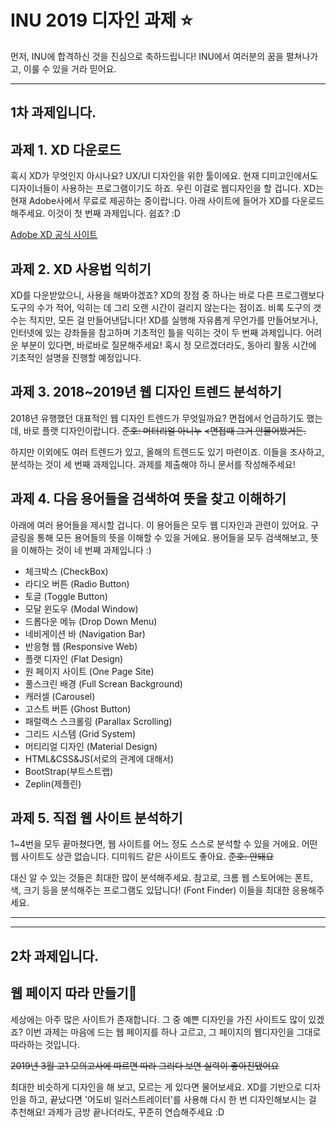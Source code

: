 # INU 2019 디자인 과제 ⭐️
먼저, INU에 합격하신 것을 진심으로 축하드립니다!
INU에서 여러분의 꿈을 펼쳐나가고, 이룰 수 있을 거라 믿어요.
***

## 1차 과제입니다.

## 과제 1. XD 다운로드
혹시 XD가 무엇인지 아시나요? UX/UI 디자인을 위한 툴이에요.
현재 디미고인에서도 디자이너들이 사용하는 프로그램이기도 하죠. 우린 이걸로 웹디자인을 할 겁니다.
XD는 현재 Adobe사에서 무료로 제공하는 중이랍니다. 아래 사이트에 들어가 XD를 다운로드해주세요. 이것이 첫 번째 과제입니다. 쉽죠? :D

[Adobe XD 공식 사이트](https://www.adobe.com/kr/products/xd.html)

## 과제 2. XD 사용법 익히기
XD를 다운받았으니, 사용을 해봐야겠죠?
XD의 장점 중 하나는 바로 다른 프로그램보다 도구의 수가 적어, 익히는 데 그리 오랜 시간이 걸리지 않는다는 점이죠.
비록 도구의 갯수는 적지만, 모든 걸 만들어낸답니다!
XD를 실행해 자유롭게 무언가를 만들어보거나, 인터넷에 있는 강좌들을 참고하며 기초적인 틀을 익히는 것이 두 번째 과제입니다.
어려운 부분이 있다면, 바로바로 질문해주세요! 혹시 정 모르겠더라도, 동아리 활동 시간에 기초적인 설명을 진행할 예정입니다.

## 과제 3. 2018~2019년 웹 디자인 트렌드 분석하기
2018년 유행했던 대표적인 웹 디자인 트렌드가 무엇일까요?
면접에서 언급하기도 했는데, 바로 플랫 디자인이랍니다. ~~준호: 머터리얼 아니누~~ ~~<면접때 그거 안물어봤거든.~~

하지만 이외에도 여러 트렌드가 있고, 올해의 트렌드도 있기 마련이죠.
이들을 조사하고, 분석하는 것이 세 번째 과제입니다.
과제를 제출해야 하니 문서를 작성해주세요!

## 과제 4. 다음 용어들을 검색하여 뜻을 찾고 이해하기
아래에 여러 용어들을 제시할 겁니다. 이 용어들은 모두 웹 디자인과 관련이 있어요.
구글링을 통해 모든 용어들의 뜻을 이해할 수 있을 거에요. 용어들을 모두 검색해보고, 뜻을 이해하는 것이 네 번째 과제입니다 :)

* 체크박스 (CheckBox)
* 라디오 버튼 (Radio Button)
* 토글  (Toggle Button)
* 모달 윈도우 (Modal Window)
* 드롭다운 메뉴 (Drop Down Menu)
* 네비게이션 바 (Navigation Bar)
* 반응형 웹 (Responsive Web)
* 플랫 디자인 (Flat Design)
* 원 페이지 사이트 (One Page Site)
* 풀스크린 배경 (Full Screan Background)
* 캐러셀 (Carousel)
* 고스트 버튼 (Ghost Button)
* 패럴랙스 스크롤링 (Parallax Scrolling)
* 그리드 시스템 (Grid System)
* 머티리얼 디자인 (Material Design)
* HTML&CSS&JS(서로의 관계에 대해서)
* BootStrap(부트스트랩)
* Zeplin(제플린)

## 과제 5. 직접 웹 사이트 분석하기
1~4번을 모두 끝마쳤다면, 웹 사이트를 어느 정도 스스로 분석할 수 있을 거에요.
어떤 웹 사이트도 상관 없습니다. 디미워드 같은 사이트도 좋아요. ~~준호: 안돼요~~

대신 알 수 있는 것들은 최대한 많이 분석해주세요.
참고로, 크롬 웹 스토어에는 폰트, 색, 크기 등을 분석해주는 프로그램도 있답니다! (Font Finder) 이들을 최대한 응용해주세요.

***
***

## 2차 과제입니다.

## 웹 페이지 따라 만들기🌈
세상에는 아주 많은 사이트가 존재합니다. 그 중 예쁜 디자인을 가진 사이트도 많이 있겠죠?
이번 과제는 마음에 드는 웹 페이지를 하나 고르고, 그 페이지의 웹디자인을 그대로 따라하는 것입니다. 

~~2019년 3월 고1 모의고사에 따르면 따라 그리다 보면 실력이 좋아진댔어요~~

최대한 비슷하게 디자인을 해 보고, 모르는 게 있다면 물어보세요.
XD를 기반으로 디자인을 하고, 끝났다면 '어도비 일러스트레이터'를 사용해 다시 한 번 디자인해보시는 걸 추천해요!
과제가 금방 끝나더라도, 꾸준히 연습해주세요 :D
